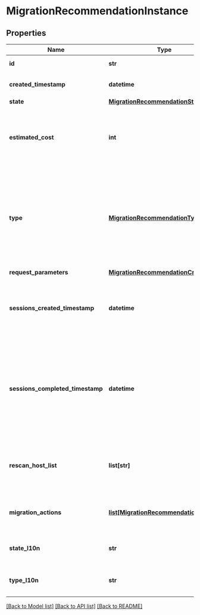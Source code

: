 # MigrationRecommendationInstance

## Properties
Name | Type | Description | Notes
------------ | ------------- | ------------- | -------------
**id** | **str** | Unique ID of recommendation. | [optional] 
**created_timestamp** | **datetime** | Time at which recommendation was created. | [optional] 
**state** | [**MigrationRecommendationStateEnum**](MigrationRecommendationStateEnum.md) |  | [optional] 
**estimated_cost** | **int** | Unitless value describing estimated cost to migrate all volumes for this recommendation relative to other recommendations. | [optional] 
**type** | [**MigrationRecommendationTypeEnum**](MigrationRecommendationTypeEnum.md) | Type of request that generated a migration recommendation. Evacuate_Appliance - A recommendation to evacuate space by auto selecting storage objects from an appliance using specified size.  | [optional] 
**request_parameters** | [**MigrationRecommendationCreate**](MigrationRecommendationCreate.md) |  | [optional] 
**sessions_created_timestamp** | **datetime** | Time at which migration sessions were created for the recommendation.  Null if migration sessions have not been created. | [optional] 
**sessions_completed_timestamp** | **datetime** | Time at which all migration sessions for the recommendation were complete. Null if migration sessions have not been created/started or if any migration pursuant to the recommendation is still ongoing.  | [optional] 
**rescan_host_list** | **list[str]** | IDs of hosts that must be rescanned after migration sessions are created but before migration sessions are started. | [optional] 
**migration_actions** | [**list[MigrationRecommendationAction]**](MigrationRecommendationAction.md) | Filtering on the fields of this embedded resource is not supported. | [optional] 
**state_l10n** | **str** | Localized message string corresponding to state | [optional] 
**type_l10n** | **str** | Localized message string corresponding to type | [optional] 

[[Back to Model list]](../README.md#documentation-for-models) [[Back to API list]](../README.md#documentation-for-api-endpoints) [[Back to README]](../README.md)


